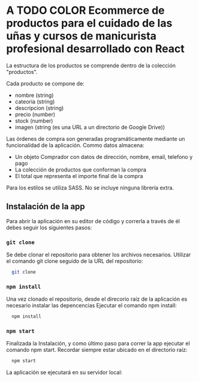 # A TODO COLOR Ecommerce de productos para el cuidado de las uñas y cursos de manicurista profesional desarrollado con React

La estructura de los productos se comprende dentro de la colección "productos".

Cada producto se compone de:
* nombre (string)
* cateoria (string)
* descripcion (string)
* precio (number)
* stock (number)
* imagen (string (es una URL a un directorio de Google Drive))


Las órdenes de compra son generadas programáticamente mediante un funcionalidad de la aplicación.
Commo datos almacena:
* Un objeto Comprador con datos de dirección, nombre, email, telefono y pago
* La colección de productos que conforman la compra
* El total que representa el importe final de la compra 


Para los estilos se utiliza SASS. No se incluye ninguna librería extra.

## Instalación de la app

Para abrir la aplicación en su editor de código y correrla a través de él debes seguir los siguientes pasos: 

### `git clone`

Se debe clonar el repositorio para obtener los archivos necesarios.
Utilizar el comando git clone seguido de la URL del repositorio:

```bash
  git clone 
```

### `npm install`

Una vez clonado el repositorio, desde el direcorio raíz de la aplicación es necesario instalar las depencencias
Ejecutar el comando npm install: 

```bash
  npm install
```

### `npm start`

Finalizada la Instalación, y como último paso para correr la app ejecutar el comando npm start.
Recordar siempre estar ubicado en el directorio raíz:

```bash
  npm start
```

La aplicación se ejecutará en su servidor local:




